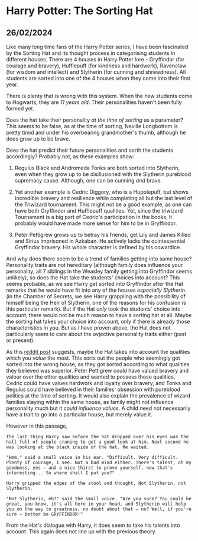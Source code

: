 # Harry Potter: The Sorting Hat
## 26/02/2024

Like many long time fans of the Harry Potter series, I have been fascinated by the Sorting Hat and its thought process in categorising students in different houses. There are 4 houses in Harry Potter lore - Gryffindor (for courage and bravery), Hufflepuff (for kindness and hardwork), Ravenclaw (for wisdom and intellect) and Slytherin (for cunning and shrewdness). All students are sorted into one of the 4 houses when they come into their first year. 

There is plenty that is wrong with this system. When the new students come to Hogwarts, they are _11 years old_. Their personalities haven't been fully formed yet. 

Does the hat take their personality _at the time of sorting_ as a parameter? This seems to be false, as at the time of sorting, Neville Longbottom is pretty timid and under his overbearing grandmother's thumb, although he does grow up to be brave. 

Does the hat predict their future personalities and sorth the students accordingly? Probably not, as these examples show: 

1. Regulus Black and Andromeda Tonks are both sorted into Slytherin, even when they grow up to be disillusioned with the Slytherin pureblood supremacy cause. Although, one can be cunning _and_ brave.

2. Yet another example is Cedric Diggory, who is a Hupplepuff, but shows incredible bravery and resilience while completing all but the last level of the Triwizard tournament. This might not be a good example, as one can have both Gryffindor and Hufflepuff qualities. Yet, since the triwizard Tournament is a big part of Cedric's participation in the books, it probably would have made more sense for him to be in Gryffindor. 

3. Peter Pettigrew grows up to betray his friends, get Lily and James Killed and Sirius imprisoned in Azkaban. He actively lacks the quintessential Gryffindor bravery. His whole character is defined by his cowardice.

And why does there seem to be a trend of families getting into same house? Personality traits are not hereditary (although family does influence your personality, all 7 siblings in the Weasley family getting into Gryffindor seems unlikely), so does the Hat take the students' choices into account? This seems probable, as we see Harry get sorted into Gryffindor after the Hat remarks that he would have fit into any of the houses _especially Slytherin_. (in the Chamber of Secrets, we see Harry grappling with the possibility of himself being the Heir of Slytherin, one of the reasons for his confusion is this particular remark). But if the Hat _only_ took the students' choice into account, there would not be much reason to have a sorting hat at all. Maybe the sorting hat takes your choice into account, only if there is already those characteristics in you. But as I have proven above, the Hat does not particularly seem to care about the ovjective personality traits either (past or present).

As this [reddit post](https://www.reddit.com/r/FanTheories/comments/5zdqfh/harry_potter_the_sorting_hat_sorts_students_based/) suggests, maybe the Hat takes into account the qualities which you _value_ the most. This sorts out the people who seemingly got sorted into the wrong house, as they got sorted according to what qualities they believed was superior. Peter Pettigrew could have valued bravery and valour over the other qualities and wanted to possess those qualities, Cedric could have values hardwork and loyalty over bravery, and Tonks and Regulus could have believed in their families' obsession with pureblood politics at the time of sorting. It would also explain the prevalence of wizard families staying within the same house, as family might not influence personality much but it _could influence values_. A child need not necessarily have a trait to go into a particular house, but merely value it. 

However in this passage, 

```
The last thing Harry saw before the hat dropped over his eyes was the hall full of people craning to get a good look at him. Next second he was looking at the black inside of the hat. He waited.

"Hmm," said a small voice in his ear. "Difficult. Very difficult. Plenty of courage, I see. Not a bad mind either. There's talent, oh my goodness, yes — and a nice thirst to prove yourself, now that's interesting... So where shall I put you?"

Harry gripped the edges of the stool and thought, Not Slytherin, not Slytherin.

"Not Slytherin, eh?" said the small voice. "Are you sure? You could be great, you know, it's all here in your head, and Slytherin will help you on the way to greatness, no doubt about that — no? Well, if you're sure — better be GRYFFINDOR!"
```

From the Hat's dialogue with Harry, it does seem to take his talents into account. This again does not line up with the previous theory. 
